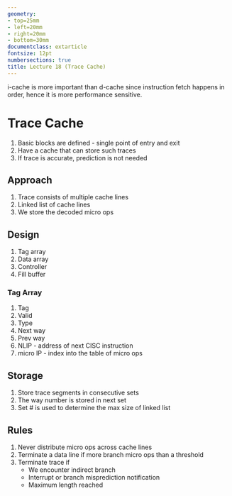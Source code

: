 ```yaml
---
geometry:
- top=25mm
- left=20mm
- right=20mm
- bottom=30mm
documentclass: extarticle
fontsize: 12pt
numbersections: true
title: Lecture 18 (Trace Cache)
--- 
```


i-cache is more important than d-cache since instruction fetch happens in order, hence it is more performance sensitive.

# Trace Cache
1. Basic blocks are defined - single point of entry and exit
1. Have a cache that can store such traces
1. If trace is accurate, prediction is not needed

## Approach
1. Trace consists of multiple cache lines
1. Linked list of cache lines
1. We store the decoded micro ops

## Design
1. Tag array
1. Data array
1. Controller
1. Fill buffer

### Tag Array
1. Tag
1. Valid
1. Type
1. Next way
1. Prev way
1. NLIP - address of next CISC instruction
1. micro IP - index into the table of micro ops

## Storage
1. Store trace segments in consecutive sets
1. The way number is stored in next set
1. Set # is used to determine the max size of linked list

## Rules
1. Never distribute micro ops across cache lines
1. Terminate a data line if more branch micro ops than a threshold
1. Terminate trace if
    - We encounter indirect branch
    - Interrupt or branch misprediction notification
    - Maximum length reached
